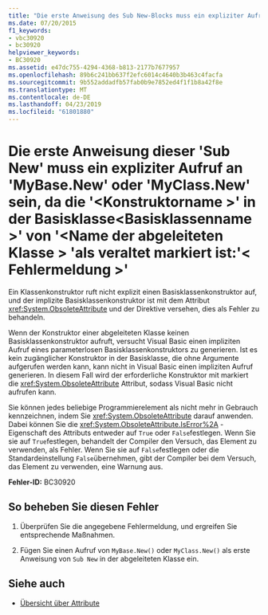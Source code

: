 ```yaml
---
title: "Die erste Anweisung des Sub New-Blocks muss ein expliziter Aufruf an 'MyBase.New' oder 'MyClass.New' sein, da '<constructorname>' in der <baseclassname>-Basisklasse von '<derivedclassname>' als veraltet markiert ist: '<errormessage>'"
ms.date: 07/20/2015
f1_keywords:
- vbc30920
- bc30920
helpviewer_keywords:
- BC30920
ms.assetid: e47dc755-4294-4368-b813-2177b7677957
ms.openlocfilehash: 89b6c241bb637f2efc6014c4640b3b463c4facfa
ms.sourcegitcommit: 9b552addadfb57fab0b9e7852ed4f1f1b8a42f8e
ms.translationtype: MT
ms.contentlocale: de-DE
ms.lasthandoff: 04/23/2019
ms.locfileid: "61801880"
---
```

# <a name="first-statement-of-this-sub-new-must-be-an-explicit-call-to-mybasenew-or-myclassnew-because-the-constructorname-in-the-base-class-baseclassname-of-derivedclassname-is-marked-obsolete-errormessage"></a>Die erste Anweisung dieser 'Sub New' muss ein expliziter Aufruf an 'MyBase.New' oder 'MyClass.New' sein, da die '\<Konstruktorname >' in der Basisklasse\<Basisklassenname >' von '\<Name der abgeleiteten Klasse > 'als veraltet markiert ist:'\< Fehlermeldung >'
Ein Klassenkonstruktor ruft nicht explizit einen Basisklassenkonstruktor auf, und der implizite Basisklassenkonstruktor ist mit dem Attribut <xref:System.ObsoleteAttribute> und der Direktive versehen, dies als Fehler zu behandeln.  
  
 Wenn der Konstruktor einer abgeleiteten Klasse keinen Basisklassenkonstruktor aufruft, versucht Visual Basic einen impliziten Aufruf eines parameterlosen Basisklassenkonstruktors zu generieren. Ist es kein zugänglicher Konstruktor in der Basisklasse, die ohne Argumente aufgerufen werden kann, kann nicht in Visual Basic einen impliziten Aufruf generieren. In diesem Fall wird der erforderliche Konstruktor mit markiert die <xref:System.ObsoleteAttribute> Attribut, sodass Visual Basic nicht aufrufen kann.  
  
 Sie können jedes beliebige Programmierelement als nicht mehr in Gebrauch kennzeichnen, indem Sie <xref:System.ObsoleteAttribute> darauf anwenden. Dabei können Sie die <xref:System.ObsoleteAttribute.IsError%2A> -Eigenschaft des Attributs entweder auf `True` oder `False`festlegen. Wenn Sie sie auf `True`festlegen, behandelt der Compiler den Versuch, das Element zu verwenden, als Fehler. Wenn Sie sie auf `False`festlegen oder die Standardeinstellung `False`übernehmen, gibt der Compiler bei dem Versuch, das Element zu verwenden, eine Warnung aus.  
  
 **Fehler-ID:** BC30920  
  
## <a name="to-correct-this-error"></a>So beheben Sie diesen Fehler  
  
1. Überprüfen Sie die angegebene Fehlermeldung, und ergreifen Sie entsprechende Maßnahmen.  
  
2. Fügen Sie einen Aufruf von `MyBase.New()` oder `MyClass.New()` als erste Anweisung von `Sub New` in der abgeleiteten Klasse ein.  
  
## <a name="see-also"></a>Siehe auch

- [Übersicht über Attribute](../../../visual-basic/programming-guide/concepts/attributes/index.md)
